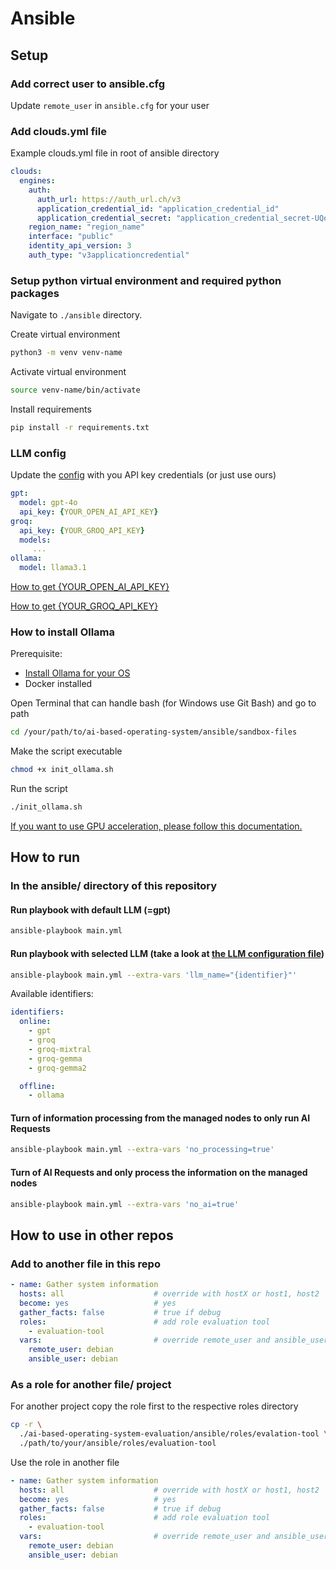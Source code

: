 # Ansible
##  Setup
### Add correct user to ansible.cfg
Update `remote_user` in `ansible.cfg` for your user

### Add clouds.yml file
Example clouds.yml file in root of ansible directory
```yml
clouds:
  engines:    
    auth:
      auth_url: https://auth_url.ch/v3      
      application_credential_id: "application_credential_id"
      application_credential_secret: "application_credential_secret-UQozBNdsZds8SKt44EtS0_WJ4wraD3uKsYTrtoGuK_w"
    region_name: "region_name"    
    interface: "public"
    identity_api_version: 3
    auth_type: "v3applicationcredential"
```

### Setup python virtual environment and required python packages
Navigate to `./ansible` directory.

Create virtual environment
```bash
python3 -m venv venv-name
```

Activate virtual environment
```bash
source venv-name/bin/activate
```

Install requirements
```bash
pip install -r requirements.txt
```

### LLM config
Update the [config](./roles/evaluation-tool/vars/llm_config.yml) with you API key credentials (or just use ours)

```yml
gpt:
  model: gpt-4o
  api_key: {YOUR_OPEN_AI_API_KEY}
groq:
  api_key: {YOUR_GROQ_API_KEY}
  models:
     ...
ollama:
  model: llama3.1
```

[How to get {YOUR_OPEN_AI_API_KEY}](https://help.openai.com/en/articles/4936850-where-do-i-find-my-openai-api-key)

[How to get {YOUR_GROQ_API_KEY}](https://www.kerlig.com/help/groq/get-api-key)

### How to install Ollama
Prerequisite:
* [Install Ollama for your OS](https://ollama.com/download)
* Docker installed

Open Terminal that can handle bash (for Windows use Git Bash) and go to path 
```bash
cd /your/path/to/ai-based-operating-system/ansible/sandbox-files
```

Make the script executable
```bash
chmod +x init_ollama.sh
```

Run the script
```bash
./init_ollama.sh
```

[If you want to use GPU acceleration, please follow this documentation.](https://ollama.com/blog/ollama-is-now-available-as-an-official-docker-image)

## How to run
### In the ansible/ directory of this repository
#### Run playbook with default LLM (=gpt)
```bash
ansible-playbook main.yml
```
#### Run playbook with selected LLM (take a look at [the LLM configuration file](./roles/evaluation-tool/vars/llm_config.yml))
```bash
ansible-playbook main.yml --extra-vars 'llm_name="{identifier}"'
```
Available identifiers:
```yml
identifiers:
  online:
    - gpt
    - groq
    - groq-mixtral
    - groq-gemma
    - groq-gemma2

  offline:
    - ollama
```
#### Turn of information processing from the managed nodes to only run AI Requests
```bash
ansible-playbook main.yml --extra-vars 'no_processing=true'
```
#### Turn of AI Requests and only process the information on the managed nodes

```bash
ansible-playbook main.yml --extra-vars 'no_ai=true'
```

## How to use in other repos
### Add to another file in this repo
```yml
- name: Gather system information
  hosts: all                    # override with hostX or host1, host2
  become: yes                   # yes
  gather_facts: false           # true if debug
  roles:                        # add role evaluation tool
    - evaluation-tool
  vars:                         # override remote_user and ansible_user value with your user
    remote_user: debian
    ansible_user: debian
```

### As a role for another file/ project
For another project copy the role first to the respective roles directory
```bash
cp -r \
  ./ai-based-operating-system-evaluation/ansible/roles/evalation-tool \
  ./path/to/your/ansible/roles/evaluation-tool
```

Use the role in another file
```yml
- name: Gather system information
  hosts: all                    # override with hostX or host1, host2
  become: yes                   # yes
  gather_facts: false           # true if debug
  roles:                        # add role evaluation tool
    - evaluation-tool
  vars:                         # override remote_user and ansible_user value with your user
    remote_user: debian
    ansible_user: debian
```
